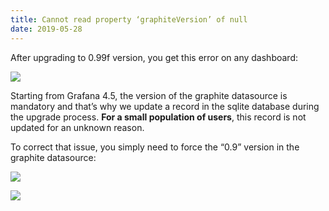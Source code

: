 ```yaml
---
title: Cannot read property ‘graphiteVersion’ of null
date: 2019-05-28
---
```



After upgrading to 0.99f version, you get this error on any dashboard:

![](/img/graphite_version_null.png)

Starting from Grafana 4.5, the version of the graphite datasource is mandatory and that’s why we update a record in the sqlite database during the upgrade process. **For a small population of users**, this record is not updated for an unknown reason.

To correct that issue, you simply need to force the “0.9” version in the graphite datasource:

![](/img/poligraf-datasource.png)

![](/img/poligraf-datasource-2.png)
